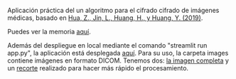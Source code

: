 Aplicación práctica del un algoritmo para el cifrado cifrado de imágenes médicas, basado en [Hua, Z., Jin, L., Huang, H., y Huang, Y. (2019)](https://viplab.cis.um.edu.mo/publications/journal/Medical%20image%20encryption%20using%20high-speed%20scrambling%20and%20pixel%20adaptive%20diffusion.pdf).

Puedes ver la memoria [aquí](doc/Proyecto_C.pdf).

Además del despliegue en local mediante el comando "streamlit run app.py", la aplicación está desplegada [aquí](https://criptog-14.streamlit.app/). Para su uso, la carpeta images contiene imágenes en formato DICOM. Tenemos dos: [la imagen completa](images/I1000000.dcm) y un [recorte](images/imagen_recortada.dcm) realizado para hacer más rápido el procesamiento.


